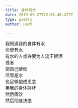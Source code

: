 ```yaml
---  
title: 身体有水  
date: 2019-08-27T12:01:46.477Z  
type: poetry  
auther: Herb   

---  
```

我知道我的身体有水  
命里有水  
有水的人或许要为人流干眼泪  
或者  
把自己醉倒    
尽管是水  
也足够酿成思念  
用我的身体碰杯  
然后痛饮  
然后彻底决绝  
